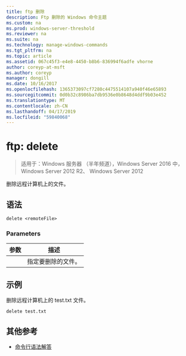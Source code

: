 ```yaml
---
title: ftp 删除
description: Ftp 删除的 Windows 命令主题
ms.custom: na
ms.prod: windows-server-threshold
ms.reviewer: na
ms.suite: na
ms.technology: manage-windows-commands
ms.tgt_pltfrm: na
ms.topic: article
ms.assetid: 067c45f3-e4e8-4450-b8b6-836994f6adfe vhorne
author: coreyp-at-msft
ms.author: coreyp
manager: dongill
ms.date: 10/16/2017
ms.openlocfilehash: 1365373097cf7280c4475514107a940f46e65893
ms.sourcegitcommit: 0d0b32c8986ba7db9536e0b8648d4ddf9b03e452
ms.translationtype: MT
ms.contentlocale: zh-CN
ms.lasthandoff: 04/17/2019
ms.locfileid: "59840068"
---
```

# <a name="ftp-delete"></a>ftp: delete

>适用于：Windows 服务器 （半年频道），Windows Server 2016 中，Windows Server 2012 R2、 Windows Server 2012

删除远程计算机上的文件。   
## <a name="syntax"></a>语法  
```  
delete <remoteFile>  
```  
### <a name="parameters"></a>Parameters  
|参数|描述|  
|-------|--------|  
|<remoteFile>|指定要删除的文件。|  
## <a name="BKMK_Examples"></a>示例  
删除远程计算机上的 test.txt 文件。  
```  
delete test.txt  
```  
## <a name="additional-references"></a>其他参考  
-   [命令行语法解答](command-line-syntax-key.md)  
